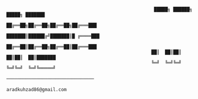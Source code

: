 
                                                          █████╗ ██████╗  █████╗ ███████
                                                         ██╔══██╗██╔══██╗██╔══██╗██╔═══███
                                                         ███████║██████╔╝███████║█ ╔════███
                                                         ██╔══██║██╔══██╗██╔══██║██╔═══███
                                                         ██║  ██║██║  ██║██║  ██║███████
                                                         ╚═╝  ╚═╝╚═╝  ╚═╝╚═╝  ╚═╝╚═════╝
                                                        ────────────────────────────────
                                                           aradkuhzad86@gmail.com




































